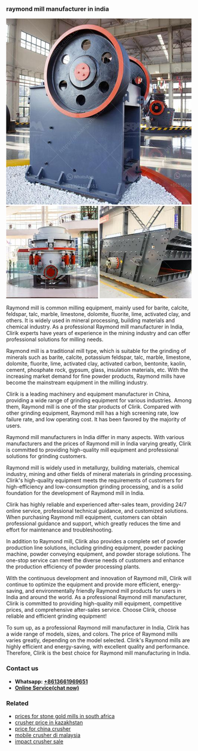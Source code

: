 <h3>raymond mill manufacturer in india</h3><img src='1706767096.jpg' alt=''><p>Raymond mill is common milling equipment, mainly used for barite, calcite, feldspar, talc, marble, limestone, dolomite, fluorite, lime, activated clay, and others. It is widely used in mineral processing, building materials and chemical industry. As a professional Raymond mill manufacturer in India, Clirik experts have years of experience in the mining industry and can offer professional solutions for milling needs.</p><p>Raymond mill is a traditional mill type, which is suitable for the grinding of minerals such as barite, calcite, potassium feldspar, talc, marble, limestone, dolomite, fluorite, lime, activated clay, activated carbon, bentonite, kaolin, cement, phosphate rock, gypsum, glass, insulation materials, etc. With the increasing market demand for fine powder products, Raymond mills have become the mainstream equipment in the milling industry.</p><p>Clirik is a leading machinery and equipment manufacturer in China, providing a wide range of grinding equipment for various industries. Among them, Raymond mill is one of the star products of Clirik. Compared with other grinding equipment, Raymond mill has a high screening rate, low failure rate, and low operating cost. It has been favored by the majority of users.</p><p>Raymond mill manufacturers in India differ in many aspects. With various manufacturers and the prices of Raymond mill in India varying greatly, Clirik is committed to providing high-quality mill equipment and professional solutions for grinding customers.</p><p>Raymond mill is widely used in metallurgy, building materials, chemical industry, mining and other fields of mineral materials in grinding processing. Clirik's high-quality equipment meets the requirements of customers for high-efficiency and low-consumption grinding processing, and is a solid foundation for the development of Raymond mill in India.</p><p>Clirik has highly reliable and experienced after-sales team, providing 24/7 online service, professional technical guidance, and customized solutions. When purchasing Raymond mill equipment, customers can obtain professional guidance and support, which greatly reduces the time and effort for maintenance and troubleshooting.</p><p>In addition to Raymond mill, Clirik also provides a complete set of powder production line solutions, including grinding equipment, powder packing machine, powder conveying equipment, and powder storage solutions. The one-stop service can meet the diverse needs of customers and enhance the production efficiency of powder processing plants.</p><p>With the continuous development and innovation of Raymond mill, Clirik will continue to optimize the equipment and provide more efficient, energy-saving, and environmentally friendly Raymond mill products for users in India and around the world. As a professional Raymond mill manufacturer, Clirik is committed to providing high-quality mill equipment, competitive prices, and comprehensive after-sales service. Choose Clirik, choose reliable and efficient grinding equipment!</p><p>To sum up, as a professional Raymond mill manufacturer in India, Clirik has a wide range of models, sizes, and colors. The price of Raymond mills varies greatly, depending on the model selected. Clirik's Raymond mills are highly efficient and energy-saving, with excellent quality and performance. Therefore, Clirik is the best choice for Raymond mill manufacturing in India.</p><h3>Contact us</h3><ul><li><strong>Whatsapp:&nbsp;<a href="https://wa.me/8613661969651">+8613661969651</a></strong></li><li><a href="https://swt.shibang-china.com/?git&amp;zhl&amp;raymond mill manufacturer in india"><strong>Online Service(chat now)</strong></a></li></ul><h3>Related</h3><ul><li><a href='prices for stone gold mills in south africa.md'>prices for stone gold mills in south africa</a></li><li><a href='crusher price in kazakhstan.md'>crusher price in kazakhstan</a></li><li><a href='price for china crusher.md'>price for china crusher</a></li><li><a href='mobile crusher di malaysia.md'>mobile crusher di malaysia</a></li><li><a href='impact crusher sale.md'>impact crusher sale</a></li></ul>
